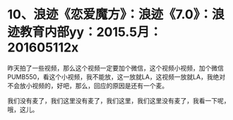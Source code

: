 # 10、浪迹《恋爱魔方》：浪迹《7.0》：浪迹教育内部yy：2015.5月：201605112x

昨天拍了一些视频，那么这个视频一定要加个微信，这个视频小视频，加个微信PUMB550，看这个小视频，我不能放，这一放就LA，这视频一放就LA，我绝对不会放小视频的，好吧，那么，回应的原因是还有一个麦。

我们没有麦了，我们这里没有麦了，我们这里，我们这里没有麦了，我看一下呢，哦，这儿。